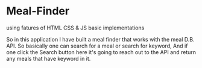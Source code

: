 # Meal-Finder

using fatures of HTML CSS & JS
basic implementations

So in this application I have built a meal finder that works with the meal D.B. API.
So basically one can search for a meal or search for keyword, And if one click the Search button here it's going to reach out to the API and return any meals that have keyword in it.
